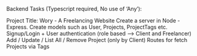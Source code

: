 Backend Tasks (Typescript required, No use of ‘Any’):

Project Title: Wory - A Freelancing Website
Create a server in Node - Express.
Create models such as User, Projects, ProjectTags etc.
Signup/Login + User authentication (role based –> Client and Freelancer)
Add / Update / List All / Remove Project (only by Client)
Routes for fetch Projects via Tags
